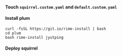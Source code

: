 #### Touch `squirrel.custom.yaml` and `default.custom.yaml`

#### Install plum

```
curl -fsSL https://git.io/rime-install | bash
cd plum
bash rime-install jyutping
```

#### Deploy squirrel